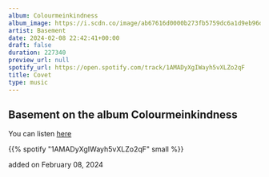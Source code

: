 ```yaml
---
album: Colourmeinkindness
album_image: https://i.scdn.co/image/ab67616d0000b273fb5759dc6a1d9eb96dadde10
artist: Basement
date: 2024-02-08 22:42:41+00:00
draft: false
duration: 227340
preview_url: null
spotify_url: https://open.spotify.com/track/1AMADyXgIWayh5vXLZo2qF
title: Covet
type: music
---
```



## Basement on the album Colourmeinkindness

You can listen [here](https://open.spotify.com/track/1AMADyXgIWayh5vXLZo2qF)

{{% spotify "1AMADyXgIWayh5vXLZo2qF" small %}}

added on February 08, 2024